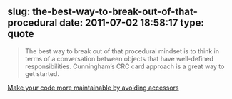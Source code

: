 slug: the-best-way-to-break-out-of-that-procedural
date: 2011-07-02 18:58:17
type: quote
---

> The best way to break out of that procedural mindset is to think in terms of a conversation between objects that have well-defined responsibilities. Cunningham’s CRC card approach is a great way to get started.

[Make your code more maintainable by avoiding accessors](http://www.javaworld.com/cgi-bin/mailto/x_java.cgi?pagetosend=/export/home/httpd/javaworld/javaworld/jw-09-2003/jw-0905-toolbox.html&pagename=/javaworld/jw-09-2003/jw-0905-toolbox.html&pageurl=http://www.javaworld.com/javaworld/jw-09-2003/jw-0905-toolbox.html&site=jw_core)
